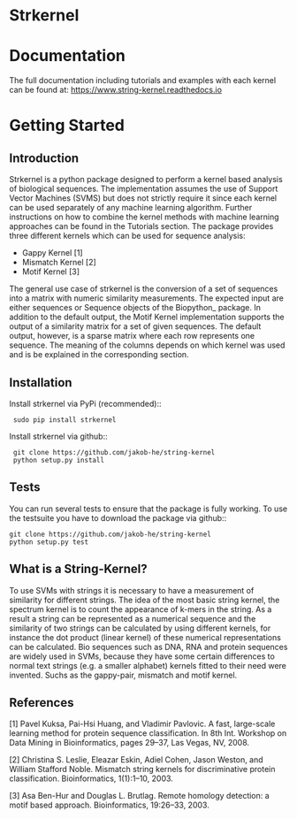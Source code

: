 Strkernel
=========

Documentation
=============

The full documentation including tutorials and examples with each kernel can be found at: https://www.string-kernel.readthedocs.io


Getting Started
===============

Introduction
------------

Strkernel is a python package designed to perform a kernel based analysis of biological sequences. The implementation assumes the use of Support Vector Machines (SVMS) but does not strictly require it since each kernel can be used separately of any machine learning algorithm. Further instructions on how to combine the kernel methods with machine learning approaches can be found in the Tutorials section. The package provides three different kernels which can be used for sequence analysis:

- Gappy Kernel [1]
- Mismatch Kernel [2]
- Motif Kernel [3]

The general use case of strkernel is the conversion of a set of sequences into a matrix with numeric similarity measurements. The expected input are either sequences or Sequence objects of the Biopython_ package. 
In addition to the default output, the Motif Kernel implementation supports the output of a similarity matrix for a set of given sequences. The default output, however, is a sparse matrix where each row represents one sequence. The meaning of the columns depends on which kernel was used and is be explained in the corresponding section. 

Installation
------------

Install strkernel via PyPi (recommended)::

     sudo pip install strkernel

Install strkernel via github::

     git clone https://github.com/jakob-he/string-kernel
     python setup.py install

Tests
-----

You can run several tests to ensure that the package is fully working. To use the testsuite you have to download the package via github::

    git clone https://github.com/jakob-he/string-kernel
    python setup.py test



What is a String-Kernel?
-----------------
To use SVMs with strings it is necessary to have a measurement of similarity for different strings.
The idea of the most basic string kernel, the spectrum kernel is to count the appearance of k-mers in the string. As a result a string can be represented as a numerical sequence and the similarity of two strings can be calculated by using different kernels, for instance the dot product (linear kernel) of these numerical representations can be calculated.
Bio sequences such as DNA, RNA and protein sequences are widely used in SVMs, because they have some certain differences to normal text strings (e.g. a smaller alphabet) kernels fitted to their need were invented. Suchs as the gappy-pair, mismatch and motif kernel. 

References
----------

[1] Pavel Kuksa, Pai-Hsi Huang, and Vladimir Pavlovic. A fast, large-scale learning method for protein sequence classification. In 8th Int. Workshop on Data Mining in Bioinformatics, pages 29–37, Las Vegas, NV, 2008.

[2] Christina S. Leslie, Eleazar Eskin, Adiel Cohen, Jason Weston, and William Stafford Noble. Mismatch string kernels for discriminative protein classification. Bioinformatics, 1(1):1–10, 2003.

[3] Asa Ben-Hur and Douglas L. Brutlag. Remote homology detection: a motif based approach. Bioinformatics, 19:26–33, 2003.


